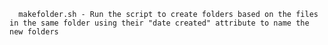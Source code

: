       makefolder.sh - Run the script to create folders based on the files in the same folder using their "date created" attribute to name the new folders 
